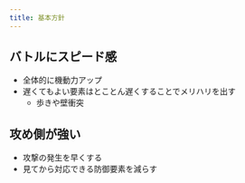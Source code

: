 ```yaml
---
title: 基本方針
---
```


## バトルにスピード感
* 全体的に機動力アップ
* 遅くてもよい要素はとことん遅くすることでメリハリを出す
    * 歩きや壁衝突

## 攻め側が強い
* 攻撃の発生を早くする
* 見てから対応できる防御要素を減らす

